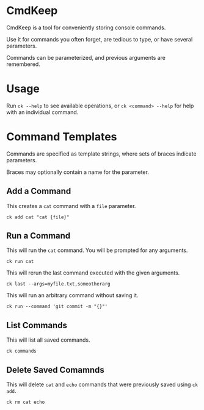 # CmdKeep

CmdKeep is a tool for conveniently storing console commands.

Use it for commands you often forget, are tedious to type, or have several parameters.

Commands can be parameterized, and previous arguments are remembered.

# Usage

Run `ck --help` to see available operations, or `ck <command> --help` for help with an individual command.

# Command Templates

Commands are specified as template strings, where sets of braces indicate parameters.

Braces may optionally contain a name for the parameter.

## Add a Command

This creates a `cat` command with a `file` parameter.

```shell
ck add cat "cat {file}"
```

## Run a Command

This will run the `cat` command. You will be prompted for any arguments.

```shell
ck run cat
```

This will rerun the last command executed with the given arguments.

```shell
ck last --args=myfile.txt,someotherarg
```

This will run an arbitrary command without saving it.

```shell
ck run --command 'git commit -m "{}"'
```

## List Commands

This will list all saved commands.

```shell
ck commands
```

## Delete Saved Comamnds

This will delete `cat` and `echo` commands that were previously saved using `ck add`.

```shell
ck rm cat echo
```